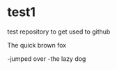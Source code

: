 test1
=====

test repository to get used to github

The quick brown fox

-jumped over
-the lazy dog
